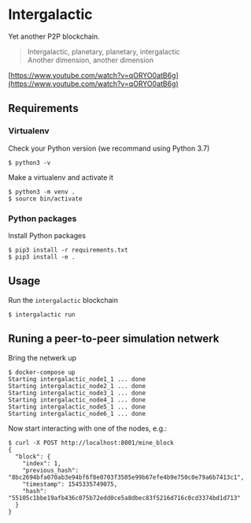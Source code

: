 # Intergalactic

Yet another P2P blockchain.

> Intergalactic, planetary, planetary, intergalactic  
> Another dimension, another dimension

[https://www.youtube.com/watch?v=qORYO0atB6g](https://www.youtube.com/watch?v=qORYO0atB6g)

## Requirements

### Virtualenv

Check your Python version (we recommand using Python 3.7)

```
$ python3 -v
```

Make a virtualenv and activate it

```
$ python3 -m venv .
$ source bin/activate
```

### Python packages

Install Python packages

```
$ pip3 install -r requirements.txt
$ pip3 install -e .
```

## Usage

Run the `intergalactic` blockchain

```
$ intergalactic run
```

## Runing a peer-to-peer simulation netwerk

Bring the netwerk up

```
$ docker-compose up
Starting intergalactic_node1_1 ... done
Starting intergalactic_node2_1 ... done
Starting intergalactic_node3_1 ... done
Starting intergalactic_node4_1 ... done
Starting intergalactic_node5_1 ... done
Starting intergalactic_node6_1 ... done
```

Now start interacting with one of the nodes, e.g.:

```
$ curl -X POST http://localhost:8001/mine_block 
{
  "block": {
    "index": 1,
    "previous_hash": "8bc2694bfa070ab3e94bf6f8e0703f3505e99b67efe4b9e750c0e79a6b7413c1",
    "timestamp": 1545335749075,
    "hash": "55105c1bbe19afb436c075b72edd0ce5a8dbec83f5216d716c0cd3374bd1d713"
  }
}
```
